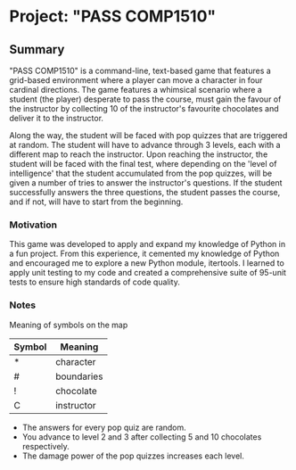 # Project: "PASS COMP1510"

## Summary
"PASS COMP1510" is a command-line, text-based game that features a grid-based environment where a player can move a character in four cardinal directions. The game features a whimsical scenario where a student (the player) desperate to pass the course, must gain the favour of the instructor by collecting 10 of the instructor's favourite chocolates and deliver it to the instructor. 

Along the way, the student will be faced with pop quizzes that are triggered at random. The student will have to advance through 3 levels, each with a different map to reach the instructor. Upon reaching the instructor, the student will be faced with the final test, where depending on the 'level of intelligence' that the student accumulated from the pop quizzes, will be given a number of tries to answer the instructor's questions. If the student successfully answers the three questions, the student passes the course, and if not, will have to start from the beginning.

### Motivation
This game was developed to apply and expand my knowledge of Python in a fun project. From this experience, it cemented my knowledge of Python and encouraged me to explore a new Python module, itertools. I learned to apply unit testing to my code and created a comprehensive suite of 95-unit tests to ensure high standards of code quality.

### Notes

Meaning of symbols on the map

| Symbol  | Meaning |
| ------- | ------- |
| * | character |
| # | boundaries |
| ! | chocolate |
| C | instructor |

- The answers for every pop quiz are random. 
- You advance to level 2 and 3 after collecting 5 and 10 chocolates respectively.
- The damage power of the pop quizzes increases each level.

